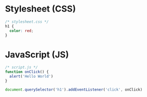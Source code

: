 ---
---

# Stylesheet (CSS)

```css
/* stylesheet.css */
h1 {
  color: red;
}
```

# JavaScript (JS)

```js
/* script.js */
function onClick() {
  alert('Hello World')
}

document.querySelector('h1').addEventListener('click', onClick)
```
